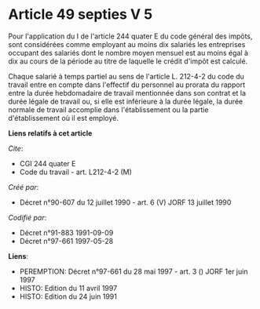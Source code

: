 # Article 49 septies V 5

Pour l'application du I de l'article 244 quater E du code général des impôts, sont considérées comme employant au moins dix
salariés les entreprises occupant des salariés dont le nombre moyen mensuel est au moins égal à dix au cours de la période au
titre de laquelle le crédit d'impôt est calculé.

Chaque salarié à temps partiel au sens de l'article L. 212-4-2 du code du travail entre en compte dans l'effectif du
personnel au prorata du rapport entre la durée hebdomadaire de travail mentionnée dans son contrat et la durée légale de
travail ou, si elle est inférieure à la durée légale, la durée normale de travail accomplie dans l'établissement ou la partie
d'établissement où il est employé.

**Liens relatifs à cet article**

_Cite_:

  - CGI 244 quater E
  - Code du travail - art. L212-4-2 (M)

_Créé par_:

  - Décret n°90-607 du 12 juillet 1990 - art. 6 (V) JORF 13 juillet 1990

_Codifié par_:

  - Décret n°91-883 1991-09-09
  - Décret n°97-661 1997-05-28

**Liens**:

  - PEREMPTION: Décret n°97-661 du 28 mai 1997 - art. 3 () JORF 1er juin 1997
  - HISTO: Edition du 11 avril 1997
  - HISTO: Edition du 24 juin 1991
